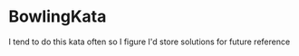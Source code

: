 BowlingKata
===========
I tend to do this kata often so I figure I'd store solutions for future reference
